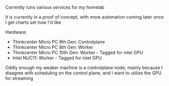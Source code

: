 Currently runs various services for my homelab

It is currently in a proof of concept, with more automation coming later once I get charts set how I'd like

Hardware:
  - Thinkcenter Micro PC 8th Gen: Controlplane
  - Thinkcenter Micro PC 8th Gen: Worker
  - Thinkcenter Micro PC 10th Gen: Worker - Tagged for intel GPU
  - Intel NUC11: Worker - Tagged for intel GPU

Oddly enough my weaker machine is a controlplane node, mainly because I disagree with scheduling on the control plane, and I want to utilize the GPU for streaming
